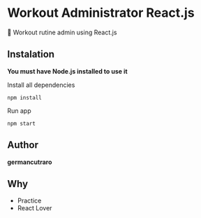 # Workout Administrator React.js

💪 Workout rutine admin using React.js

## Instalation

**You must have Node.js installed to use it**

Install all dependencies

```
npm install
```

Run app

```
npm start
```

## Author

**germancutraro**

## Why

* Practice
* React Lover